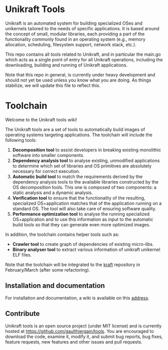 Unikraft Tools
==============================

Unikraft is an automated system for building specialized OSes and
unikernels tailored to the needs of specific applications. It is based
around the concept of small, modular libraries, each providing a part
of the functionality commonly found in an operating system (e.g.,
memory allocation, scheduling, filesystem support, network stack,
etc.).

This repo contains all tools related to Unikraft, and in particular
the main.go which acts as a single point of entry for all Unikraft
operations, including the downloading, building and running
of Unikraft applications.

Note that this repo in general, is currently under heavy development
and should not yet be used unless you know what you are doing. As things 
stabilize, we will update this file to reflect this.

# Toolchain

Welcome to the Unikraft tools wiki!

The Unikraft tools are a set of tools to automatically build images of operating systems targeting applications. The toolchain will include the following tools:
1. **Decomposition tool** to assist developers in breaking existing monolithic software into smaller components.
2. **Dependency analysis tool** to analyse existing, unmodified applications to determine which set of libraries and OS primitives are absolutely necessary for correct execution.
3. **Automatic build tool** to match the requirements derived by the dependency analysis tools to the available libraries constructed by the OS decomposition tools. This one is composed of two components: a static analysis and a dynamic analysis.
4. **Verification tool** to ensure that the functionality of the resulting, specialized OS+application matches that of the application running on a standard OS. The tool will also take care of ensuring software quality.
5. **Performance optimization tool** to analyse the running specialized OS+application and to use this information as input to the automatic build tools so that they can generate even more optimized images.

In addition, the toolchain contains helper tools such as:
- **Crawler tool** to create graph of dependencies of existing micro-libs.
- **Binary analyser tool** to extract various information of unikraft unikernel ELF files.

Note that the toolchain will be integrated to the [kraft](https://github.com/unikraft/kraft) repository in February/March (after some refactoring).

## Installation and documentation

For installation and documentation, a wiki is available on this [address](https://github.com/gaulthiergain/tools/wiki).

## Contribute

Unikraft tools is an open source project (under MIT license) and is currently hosted at https://github.com/gaulthiergain/tools. You are encouraged to download the code, examine it, modify it, and submit bug reports, bug fixes, feature requests, new features and other issues and pull requests.

